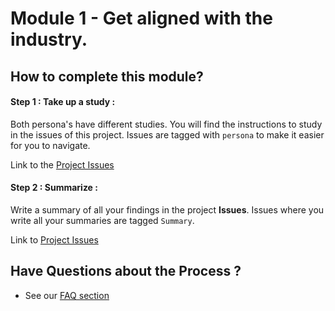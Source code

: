 # Module 1 - Get aligned with the industry.

## How to complete this module?

<!--
#### Step 1 : Choose a persona :
Choices of the persona's are - 
1. Product Innovator  
2. Premium Job seeker

-->

#### Step 1 : Take up a study :

Both persona's have different studies. You will find the instructions to study 
in the issues of this project. Issues are tagged with `persona` to
make it easier for you to navigate.

Link to the [Project Issues](https://gitlab.iotiot.in/newbies/iot-internship-feb-20/module1/issues)

#### Step 2 : Summarize :
Write a summary of all your findings in the project **Issues**. Issues where you write all your summaries are tagged `Summary`.

Link to [Project Issues](https://gitlab.iotiot.in/newbies/iot-internship-feb-20/module1/issues)


## Have Questions about the Process ?

- See our [FAQ section](FAQ.md)